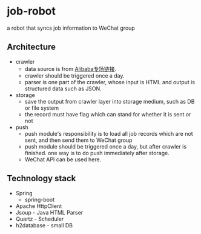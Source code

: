 # job-robot
a robot that syncs job information to WeChat group

## Architecture
- crawler
  - data source is from [Alibaba专场链接](https://job.alibaba.com/zhaopin/positionList.htm?keyWord=JXU0RTEzJXU1NzNB&_input_charset=UTF-8&).
  - crawler should be triggered once a day.
  - parser is one part of the crawler, whose input is HTML and output is structured data such as JSON.
- storage
  - save the output from crawler layer into storage medium, such as DB or file system
  - the record must have flag which can stand for whether it is sent or not
- push
  - push module's responsibility is to load all job records which are not sent, and then send them to WeChat group
  - push module should be triggered once a day,  but after crawler is finished. one way is to do push immediately after storage.
  - WeChat API can be used here.
  

## Technology stack
 - Spring
   - spring-boot
 - Apache HttpClient
 - Jsoup - Java HTML Parser
 - Quartz - Scheduler
 - h2database - small DB
